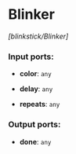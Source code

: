 # Blinker

_[blinkstick/Blinker]_

### Input ports:

* __color__: ` any `


* __delay__: ` any `


* __repeats__: ` any `

### Output ports:

* __done__: ` any `

